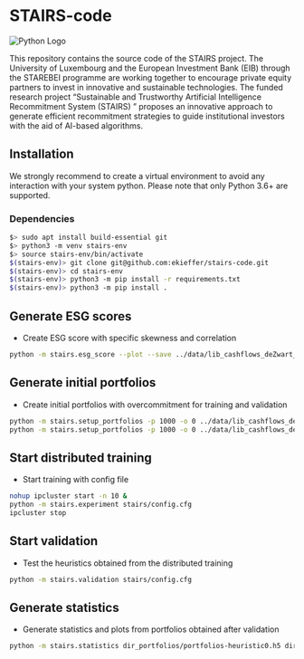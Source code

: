 # STAIRS-code

![Python Logo](https://www.python.org/static/community_logos/python-logo.png "Sample inline image")

This repository contains the source code of the STAIRS project. The University of Luxembourg and the European Investment Bank (EIB) through the STAREBEI programme are working together to encourage private equity partners to invest in innovative and sustainable technologies. The funded research project “Sustainable and Trustworthy Artificial Intelligence Recommitment System (STAIRS) ” proposes an innovative approach to generate efficient recommitment strategies to guide institutional investors with the aid of AI-based algorithms.

## Installation

We strongly recommend to create a virtual environment to avoid any interaction with your system python. Please note that only Python 3.6+ are supported.

### Dependencies

```bash  
$> sudo apt install build-essential git
$> python3 -m venv stairs-env
$> source stairs-env/bin/activate
$(stairs-env)> git clone git@github.com:ekieffer/stairs-code.git
$(stairs-env)> cd stairs-env
$(stairs-env)> python3 -m pip install -r requirements.txt
$(stairs-env)> python3 -m pip install .
```





## Generate ESG scores

* Create ESG score with specific skewness and correlation

```bash
python -m stairs.esg_score --plot --save ../data/lib_cashflows_deZwart_esg1.h5  --strategy proba -a 50 -c 0.9  ../data/lib_cashflows_deZwart.h5
```

## Generate initial portfolios

* Create initial portfolios with overcommitment for training and validation

```bash
python -m stairs.setup_portfolios -p 1000 -o 0 ../data/lib_cashflows_deZwart_esg1.h5 ../data/training_portfolios_O0_esg1.h5
python -m stairs.setup_portfolios -p 1000 -o 0 ../data/lib_cashflows_deZwart_esg1.h5 ../data/validation_portfolios_O0_esg1.h5
```

## Start distributed training


* Start training with config file

```bash
nohup ipcluster start -n 10 &
python -m stairs.experiment stairs/config.cfg
ipcluster stop
```

## Start validation

* Test the heuristics obtained from the distributed training

```bash
python -m stairs.validation stairs/config.cfg
```

## Generate statistics

* Generate statistics and plots from portfolios obtained after validation

```bash
python -m stairs.statistics dir_portfolios/portfolios-heuristic0.h5 dir_portfolios/portfolios-heuristic1.h5 dir_portfolios/portfolios-heuristic2.h5
```

